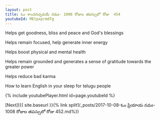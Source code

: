 ```yaml
---
layout: post
title: ఓం కాంచనచ్చవయే నమః- 1008 రోజుల తపస్సులో రోజు  454
youtubeId: MEtpxprmdTg
---
```

 
 
Helps get goodness, bliss and peace and God's blessings
 
Helps remain focused, help generate inner energy 
 
Helps boost physical and mental health 
 
Helps remain grounded and generates a sense of gratitude towards the greater power 
 
Helps reduce bad karma
 
How to learn English in your sleep for telugu people
 
 
 
 


{% include youtubePlayer.html id=page.youtubeId %}
 
[Next]({{ site.baseurl }}{% link split1/_posts/2017-10-08-ఓం ప్రియాయ నమః- 1008 రోజుల తపస్సులో రోజు  452.md%})
 
